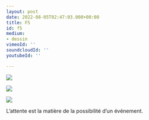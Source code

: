 ```yaml
---
layout: post
date: 2022-08-05T02:47:03.000+00:00
title: F5
id: f5
medium:
- dessin
vimeoId: ''
soundcloudId: ''
youtubeId: ''

---
```

![](/mepierdoparaver/imgs/f5_b-1-up-a.jpg)

![](/mepierdoparaver/imgs/f5_b-1-up-c.jpg)

![](/mepierdoparaver/imgs/f5_b-1-up-b.jpg)

L’attente est la matière de la possibilité d’un événement.